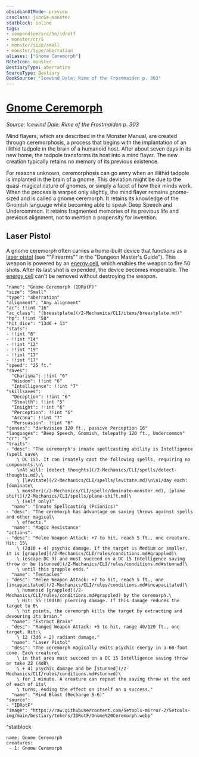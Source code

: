 ```yaml
---
obsidianUIMode: preview
cssclass: json5e-monster
statblock: inline
tags:
- compendium/src/5e/idrotf
- monster/cr/5
- monster/size/small
- monster/type/aberration
aliases: ["Gnome Ceremorph"]
NoteIcon: monster
BestiaryType: aberration
SourceType: Bestiary
BookSource: "Icewind Dale: Rime of the Frostmaiden p. 303"
---
```

# [Gnome Ceremorph](2-Mechanics/CLI/bestiary/aberration/gnome-ceremorph-idrotf.md)
*Source: Icewind Dale: Rime of the Frostmaiden p. 303*  

Mind flayers, which are described in the Monster Manual, are created through ceremorphosis, a process that begins with the implantation of an illithid tadpole in the brain of a humanoid host. After about seven days in its new home, the tadpole transforms its host into a mind flayer. The new creation typically retains no memory of its previous existence.

For reasons unknown, ceremorphosis can go awry when an illithid tadpole is implanted in the brain of a gnome. This deviation might be due to the quasi-magical nature of gnomes, or simply a facet of how their minds work. When the process is warped only slightly, the mind flayer remains gnome-sized and is called a gnome ceremorph. It retains its knowledge of the Gnomish language while becoming able to speak Deep Speech and Undercommon. It retains fragmented memories of its previous life and previous alignment, not to mention a propensity for invention.

## Laser Pistol

A gnome ceremorph often carries a home-built device that functions as a [laser pistol](/2-Mechanics/CLI/items/laser-pistol.md) (see ""Firearms"" in the "Dungeon Master's Guide"). This weapon is powered by an [energy cell](/2-Mechanics/CLI/items/energy-cell.md), which enables the weapon to fire 50 shots. After its last shot is expended, the device becomes inoperable. The [energy cell](/2-Mechanics/CLI/items/energy-cell.md) can't be removed without destroying the weapon.

```statblock
"name": "Gnome Ceremorph (IDRotF)"
"size": "Small"
"type": "aberration"
"alignment": "Any alignment"
"ac": !!int "16"
"ac_class": "[breastplate](/2-Mechanics/CLI/items/breastplate.md)"
"hp": !!int "58"
"hit_dice": "13d6 + 13"
"stats":
- !!int "6"
- !!int "14"
- !!int "12"
- !!int "19"
- !!int "17"
- !!int "17"
"speed": "25 ft."
"saves":
  "Charisma": !!int "6"
  "Wisdom": !!int "6"
  "Intelligence": !!int "7"
"skillsaves":
  "Deception": !!int "6"
  "Stealth": !!int "5"
  "Insight": !!int "6"
  "Perception": !!int "6"
  "Arcana": !!int "7"
  "Persuasion": !!int "6"
"senses": "darkvision 120 ft., passive Perception 16"
"languages": "Deep Speech, Gnomish, telepathy 120 ft., Undercommon"
"cr": "5"
"traits":
- "desc": "The ceremorph's innate spellcasting ability is Intelligence (spell save\
    \ DC 15). It can innately cast the following spells, requiring no components:\n\
    \nAt will: [detect thoughts](/2-Mechanics/CLI/spells/detect-thoughts.md),\
    \ [levitate](/2-Mechanics/CLI/spells/levitate.md)\n\n1/day each: [dominate\
    \ monster](/2-Mechanics/CLI/spells/dominate-monster.md), [plane shift](/2-Mechanics/CLI/spells/plane-shift.md)\
    \ (self only)"
  "name": "Innate Spellcasting (Psionics)"
- "desc": "The ceremorph has advantage on saving throws against spells and other magical\
    \ effects."
  "name": "Magic Resistance"
"actions":
- "desc": "Melee Weapon Attack: +7 to hit, reach 5 ft., one creature. Hit: 15\
    \ (2d10 + 4) psychic damage. If the target is Medium or smaller, it is [grappled](/2-Mechanics/CLI/rules/conditions.md#grappled)\
    \ (escape DC 9) and must succeed on a DC 15 Intelligence saving throw or be [stunned](/2-Mechanics/CLI/rules/conditions.md#stunned)\
    \ until this grapple ends."
  "name": "Tentacles"
- "desc": "Melee Weapon Attack: +7 to hit, reach 5 ft., one [incapacitated](/2-Mechanics/CLI/rules/conditions.md#incapacitated)\
    \ humanoid [grappled](/2-Mechanics/CLI/rules/conditions.md#grappled) by the ceremorph.\
    \ Hit: 55 (10d10) piercing damage. If this damage reduces the target to 0\
    \ hit points, the ceremorph kills the target by extracting and devouring its brain."
  "name": "Extract Brain"
- "desc": "Ranged Weapon Attack: +5 to hit, range 40/120 ft., one target. Hit:\
    \ 12 (3d6 + 2) radiant damage."
  "name": "Laser Pistol"
- "desc": "The ceremorph magically emits psychic energy in a 60-foot cone. Each creature\
    \ in that area must succeed on a DC 15 Intelligence saving throw or take 22 (4d8\
    \ + 4) psychic damage and be [stunned](/2-Mechanics/CLI/rules/conditions.md#stunned)\
    \ for 1 minute. A creature can repeat the saving throw at the end of each of its\
    \ turns, ending the effect on itself on a success."
  "name": "Mind Blast (Recharge 5-6)"
"source":
- "IDRotF"
"image": "https://raw.githubusercontent.com/5etools-mirror-2/5etools-img/main/bestiary/tokens/IDRotF/Gnome%20Ceremorph.webp"
```
^statblock

```encounter-table
name: Gnome Ceremorph
creatures:
 - 1: Gnome Ceremorph
```